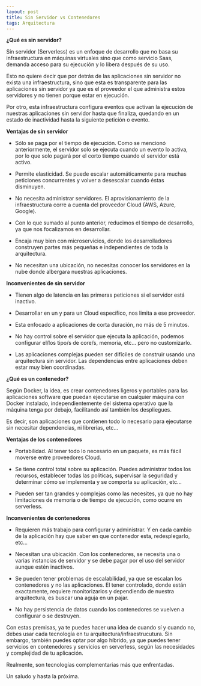 ```yaml
---
layout: post
title: Sin Servidor vs Contenedores
tags: Arquitectura
---
```


**¿Qué es sin servidor?**

Sin servidor (Serverless) es un enfoque de desarrollo que no basa su infraestructura en máquinas virtuales sino que como servicio Saas, demanda acceso para su ejecución y lo libera después de su uso.

Esto no quiere decir que por detrás de las aplicaciones sin servidor no exista una infraestructura, sino que esta es transparente para las aplicaciones sin servidor ya que es el proveedor el que administra estos servidores y no tienen porque estar en ejecución.

Por otro, esta infraestructura configura eventos que activan la ejecución de nuestras aplicaciones sin servidor hasta que finaliza, quedando en un estado de inactividad hasta la siguiente petición o evento.

**Ventajas de sin servidor**

- Sólo se paga por el tiempo de ejecución. Como se mencionó anteriormente, el servidor solo se ejecuta cuando un evento lo activa, por lo que solo pagará por el corto tiempo cuando el servidor está activo.

- Permite elasticidad. Se puede escalar automáticamente para muchas peticiones  concurrentes y volver a desescalar cuando éstas disminuyen.

- No necesita administrar servidores. El aprovisionamiento de la infraestructura corre a cuenta del proveedor Cloud (AWS, Azure, Google).

- Con lo que sumado al punto anterior, reducimos el tiempo de desarrollo, ya que nos focalizamos en desarrollar.

- Encaja muy bien con microservicios, donde los desarrolladores construyen partes más pequeñas e independientes de toda la arquitectura.

- No necesitan una ubicación, no necesitas conocer los servidores en la nube donde albergara nuestras aplicaciones.

**Inconvenientes de sin servidor**

- Tienen algo de latencia en las primeras peticiones si el servidor está inactivo.

- Desarrollar en un y para un Cloud específico, nos limita a ese proveedor.

- Esta enfocado a aplicaciones de corta duración, no más de 5 minutos.

- No hay control sobre el servidor que ejecuta la aplicación, podemos configurar el/los tipo/s de core/s, memoria, etc... pero no customizarlo.

- Las aplicaciones complejas pueden ser difíciles de construir usando una arquitectura sin servidor. Las dependencias entre aplicaciones deben estar muy bien coordinadas.

**¿Qué es un contenedor?**

Según Docker, la idea, es crear contenedores ligeros y portables para las aplicaciones software que puedan ejecutarse en cualquier máquina con Docker instalado, independientemente del sistema operativo que la máquina tenga por debajo, facilitando así también los despliegues.

Es decir, son aplicaciones que contienen todo lo necesario para ejecutarse sin necesitar dependencias, ni librerías, etc...

**Ventajas de los contenedores**

- Portabilidad. Al tener todo lo necesario en un paquete, es más fácil moverse entre proveedores Cloud.

- Se tiene control total sobre su aplicación. Puedes administrar todos los recursos, establecer todas las políticas, supervisar la seguridad y determinar cómo se implementa y se comporta su aplicación, etc...

- Pueden ser tan grandes y complejas como las necesites, ya que no hay limitaciones de memoria o de tiempo de ejecución, como ocurre en serverless.

**Inconvenientes de contenedores**

- Requieren más trabajo para configurar y administrar. Y en cada cambio de la aplicación hay que saber en que contenedor esta, redesplegarlo, etc...

- Necesitan una ubicación. Con los contenedores, se necesita una o varias instancias de servidor y se debe pagar por el uso del servidor aunque estén inactivos.

- Se pueden tener problemas de escalabilidad, ya que se escalan los contenedores y no las aplicaciones. El tener controlado, donde están exactamente, requiere monitorizarlos y dependiendo de nuestra arquitectura, es buscar una aguja en un pajar.

- No hay persistencia de datos cuando los contenedores se vuelven a configurar o se destruyen.

Con estas premisas, ya te puedes hacer una idea de cuando sí y cuando no, debes usar cada tecnología en tu arquitectura/infraestrucutura. Sin embargo, también puedes optar por algo híbrido, ya que puedes tener servicios en contenedores y servicios en serverless, según las necesidades y complejidad de tu aplicación.

Realmente, son tecnologías complementarias más que enfrentadas.

Un saludo y hasta la próxima.

